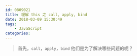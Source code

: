 ```yaml
---
id: 0809021
title: 理解 this 之 call, apply, bind
date: 2018-03-09 15:30:49
tags:
    - JavaScript
categories:
---
```


> 首先，`call`，`apply`，`bind` 他们是为了解决哪些问题的呢？
